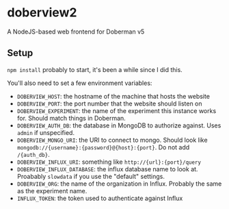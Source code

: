 # doberview2
A NodeJS-based web frontend for Doberman v5

## Setup

`npm install` probably to start, it's been a while since I did this.

You'll also need to set a few environment variables:
- `DOBERVIEW_HOST`: the hostname of the machine that hosts the website
- `DOBERVIEW_PORT`: the port number that the website should listen on
- `DOBERVIEW_EXPERIMENT`: the name of the experiment this instance works for. Should match things in Doberman.
- `DOBERVIEW_AUTH_DB`: the database in MongoDB to authorize against. Uses `admin` if unspecified.
- `DOBERVIEW_MONGO_URI`: the URI to connect to mongo. Should look like `mongodb://{username}:{password}@{host}:{port}`. Do not add `/{auth_db}`.
- `DOBERVIEW_INFLUX_URI`: something like `http://{url}:{port}/query`
- `DOBERVIEW_INFLUX_DATABASE`: the influx database name to look at. Proabably `slowdata` if you use the "default" settings.
- `DOBERVIEW_ORG`: the name of the organization in Influx. Probably the same as the experiment name.
- `INFLUX_TOKEN`: the token used to authenticate against Influx
